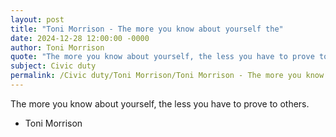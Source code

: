 ```yaml
---
layout: post
title: "Toni Morrison - The more you know about yourself the"
date: 2024-12-28 12:00:00 -0000
author: Toni Morrison
quote: "The more you know about yourself, the less you have to prove to others."
subject: Civic duty
permalink: /Civic duty/Toni Morrison/Toni Morrison - The more you know about yourself the
---
```


The more you know about yourself, the less you have to prove to others.

- Toni Morrison
